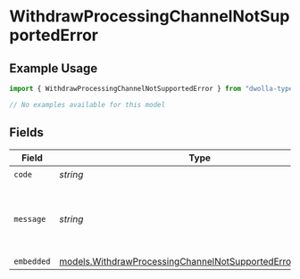 # WithdrawProcessingChannelNotSupportedError

## Example Usage

```typescript
import { WithdrawProcessingChannelNotSupportedError } from "dwolla-typescript/models/errors";

// No examples available for this model
```

## Fields

| Field                                                                                                                           | Type                                                                                                                            | Required                                                                                                                        | Description                                                                                                                     | Example                                                                                                                         |
| ------------------------------------------------------------------------------------------------------------------------------- | ------------------------------------------------------------------------------------------------------------------------------- | ------------------------------------------------------------------------------------------------------------------------------- | ------------------------------------------------------------------------------------------------------------------------------- | ------------------------------------------------------------------------------------------------------------------------------- |
| `code`                                                                                                                          | *string*                                                                                                                        | :heavy_check_mark:                                                                                                              | N/A                                                                                                                             | ValidationError                                                                                                                 |
| `message`                                                                                                                       | *string*                                                                                                                        | :heavy_check_mark:                                                                                                              | N/A                                                                                                                             | Validation error(s) present. See embedded errors list for more details.                                                         |
| `embedded`                                                                                                                      | [models.WithdrawProcessingChannelNotSupportedErrorEmbedded](../../models/withdrawprocessingchannelnotsupportederrorembedded.md) | :heavy_minus_sign:                                                                                                              | N/A                                                                                                                             |                                                                                                                                 |